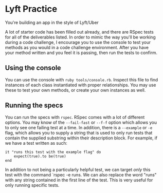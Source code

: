 # Lyft Practice 

You're building an app in the style of Lyft/Uber

A lot of starter code has been filled out already, and there are RSpec tests for
all of the deliverables listed. In order to mimic the way you'll be working
during a code challenge, I encourage you to use the console to test your methods
as you would in a code challenge environment. After you have your method written
and you feel it is passing, then run the tests to confirm.

## Using the console

You can use the console with `ruby tools/console.rb`. Inspect this file to find
instances of each class instantiated with proper relationships. You may use
these to test your own methods, or create your own instances as well.

## Running the specs

You can run the specs with `rspec`. RSpec comes with a lot of different options.
You may know of the `--fail-fast` or `--f-f` option which allows you to only see
one failing test at a time. In addition, there is a `--example` or `-e` flag,
which allows you to supply a string that is used to only run tests that contain
the supplied substring within their description block. For example, if we have a
test written as such: 
```
it "runs this test with the example flag" do
	expect(true).to be(true)
end
```
In addition to not being a particularly helpful test, we can target *only* this
test with the command `rspec -e runs. We can also replace the word "runs" with
any string contained in the first line of the test. This is very useful for only
running specific tests.
